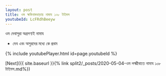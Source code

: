```yaml
---
layout: post
title: ওম ক্ষমিনামভাড়ায় নামায ১০৮ টাইমস
youtubeId: LcFRdhBeeyw
---
```

 
 
 ওম দেবাসুরা অগ্রগণ্যই নামায  
 
 -  দেব এবং অসুরদের মধ্যে কে প্রথম 
 
  
 
  
 
 
 
 
 
 


{% include youtubePlayer.html id=page.youtubeId %}
 
[Next]({{ site.baseurl }}{% link  split2/_posts/2020-05-04-ওম লক্ষ্মীবাতে নামায ১০৮ টাইমস.md%})
 
